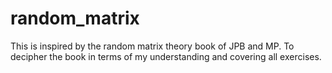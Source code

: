 # random_matrix
This is inspired by the random matrix theory book of JPB and MP. To decipher the book in terms of my understanding and covering all exercises.
